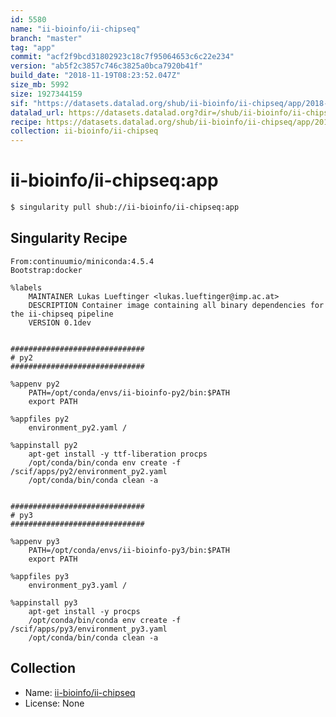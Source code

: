 ```yaml
---
id: 5580
name: "ii-bioinfo/ii-chipseq"
branch: "master"
tag: "app"
commit: "acf2f9bcd31802923c18c7f95064653c6c22e234"
version: "ab5f2c3857c746c3825a0bca7920b41f"
build_date: "2018-11-19T08:23:52.047Z"
size_mb: 5992
size: 1927344159
sif: "https://datasets.datalad.org/shub/ii-bioinfo/ii-chipseq/app/2018-11-19-acf2f9bc-ab5f2c38/ab5f2c3857c746c3825a0bca7920b41f.simg"
datalad_url: https://datasets.datalad.org?dir=/shub/ii-bioinfo/ii-chipseq/app/2018-11-19-acf2f9bc-ab5f2c38/
recipe: https://datasets.datalad.org/shub/ii-bioinfo/ii-chipseq/app/2018-11-19-acf2f9bc-ab5f2c38/Singularity
collection: ii-bioinfo/ii-chipseq
---
```


# ii-bioinfo/ii-chipseq:app

```bash
$ singularity pull shub://ii-bioinfo/ii-chipseq:app
```

## Singularity Recipe

```singularity
From:continuumio/miniconda:4.5.4
Bootstrap:docker

%labels
    MAINTAINER Lukas Lueftinger <lukas.lueftinger@imp.ac.at>
    DESCRIPTION Container image containing all binary dependencies for the ii-chipseq pipeline
    VERSION 0.1dev


##############################
# py2
##############################

%appenv py2
    PATH=/opt/conda/envs/ii-bioinfo-py2/bin:$PATH
    export PATH

%appfiles py2
    environment_py2.yaml /

%appinstall py2
    apt-get install -y ttf-liberation procps
    /opt/conda/bin/conda env create -f /scif/apps/py2/environment_py2.yaml
    /opt/conda/bin/conda clean -a


##############################
# py3
##############################

%appenv py3
    PATH=/opt/conda/envs/ii-bioinfo-py3/bin:$PATH
    export PATH

%appfiles py3
    environment_py3.yaml /

%appinstall py3
    apt-get install -y procps
    /opt/conda/bin/conda env create -f /scif/apps/py3/environment_py3.yaml
    /opt/conda/bin/conda clean -a
```

## Collection

 - Name: [ii-bioinfo/ii-chipseq](https://github.com/ii-bioinfo/ii-chipseq)
 - License: None

